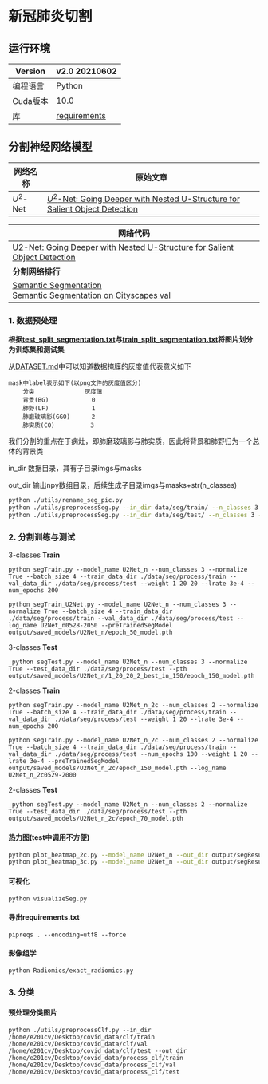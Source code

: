 # 新冠肺炎切割

## 运行环境

| Version  | v2.0    20210602             |
| -------- | ------------------------------- |
| 编程语言 | Python                          |
| Cuda版本 | 10.0                            |
| 库       | [requirements](./requirement.txt) |

## 分割神经网络模型

| 网络名称  | 原始文章                                                     |
| --------- | ------------------------------------------------------------ |
| $U^2$-Net | [$U^2$-Net: Going Deeper with Nested U-Structure for Salient Object Detection](https://arxiv.org/pdf/2005.09007.pdf) |

| 网络代码                                                     |
| ------------------------------------------------------------ |
| [U2-Net: Going Deeper with Nested U-Structure for Salient Object Detection](https://github.com/xuebinqin/U-2-Net) |
| **分割网络排行**                                             |
| [Semantic Segmentation](https://paperswithcode.com/task/semantic-segmentation)<br>[Semantic Segmentation on Cityscapes val](https://paperswithcode.com/sota/semantic-segmentation-on-cityscapes-val?p=unet-a-nested-u-net-architecture-for-medical) |

### 1. 数据预处理

**根据[test_split_segmentation.txt](./data/test_split_segmentation.txt)与[train_split_segmentation.txt](./data/train_split_segmentation.txt)将图片划分为训练集和测试集**

从[DATASET.md](./data/DATASET.md)中可以知道数据掩膜的灰度值代表意义如下

```pseudocode
mask中label表示如下(以png文件的灰度值区分)
	分类			    灰度值
	背景(BG)			  0
	肺野(LF)			  1
	肺磨玻璃影(GGO)      2
	肺实质(CO)		     3
```

我们分割的重点在于病灶，即肺磨玻璃影与肺实质，因此将背景和肺野归为一个总体的背景类



in_dir 数据目录，其有子目录imgs与masks

out_dir 输出npy数组目录，后续生成子目录imgs与masks+str(n_classes)

```bash
python ./utils/rename_seg_pic.py
python ./utils/preprocessSeg.py --in_dir data/seg/train/ --n_classes 3 --out_dir data/seg/process/train/
python ./utils/preprocessSeg.py --in_dir data/seg/test/ --n_classes 3 --out_dir data/seg/process/test/
```



### 2. 分割训练与测试

3-classes **Train**

```
python segTrain.py --model_name U2Net_n --num_classes 3 --normalize True --batch_size 4 --train_data_dir ./data/seg/process/train --val_data_dir ./data/seg/process/test --weight 1 20 20 --lrate 3e-4 --num_epochs 200

python segTrain_U2Net.py --model_name U2Net_n --num_classes 3 --normalize True --batch_size 4 --train_data_dir ./data/seg/process/train --val_data_dir ./data/seg/process/test --log_name U2Net_n0528-2050 --preTrainedSegModel output/saved_models/U2Net_n/epoch_50_model.pth
```

3-classes **Test**

```
 python segTest.py --model_name U2Net_n --num_classes 3 --normalize True --test_data_dir ./data/seg/process/test --pth output/saved_models/U2Net_n/1_20_20_2_best_in_150/epoch_150_model.pth
```

2-classes **Train**

```
python segTrain.py --model_name U2Net_n_2c --num_classes 2 --normalize True --batch_size 4 --train_data_dir ./data/seg/process/train --val_data_dir ./data/seg/process/test --weight 1 20 --lrate 3e-4 --num_epochs 200

python segTrain.py --model_name U2Net_n_2c --num_classes 2 --normalize True --batch_size 4 --train_data_dir ./data/seg/process/train --val_data_dir ./data/seg/process/test --num_epochs 100 --weight 1 20 --lrate 3e-4 --preTrainedSegModel output/saved_models/U2Net_n_2c/epoch_150_model.pth --log_name U2Net_n_2c0529-2000
```

2-classes **Test**

```
 python segTest.py --model_name U2Net_n --num_classes 2 --normalize True --test_data_dir ./data/seg/process/test --pth output/saved_models/U2Net_n_2c/epoch_70_model.pth
```

#### 热力图(test中调用不方便)

```bash
python plot_heatmap_2c.py --model_name U2Net_n --out_dir output/segResult/
python plot_heatmap_3c.py --model_name U2Net_n --out_dir output/segResult/
```

#### 可视化

```
python visualizeSeg.py
```

#### 导出requirements.txt

```
pipreqs . --encoding=utf8 --force
```

#### 影像组学

```
python Radiomics/exact_radiomics.py
```
### 3. 分类
#### 预处理分类图片

```
python ./utils/preprocessClf.py --in_dir /home/e201cv/Desktop/covid_data/clf/train /home/e201cv/Desktop/covid_data/clf/val /home/e201cv/Desktop/covid_data/clf/test --out_dir /home/e201cv/Desktop/covid_data/process_clf/train /home/e201cv/Desktop/covid_data/process_clf/val /home/e201cv/Desktop/covid_data/process_clf/test
```